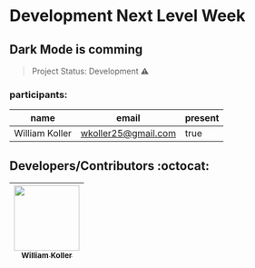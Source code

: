 # Development Next Level Week 

## Dark Mode is comming

> Project Status: Development :warning:

### participants: 
|name|email|present|
| -------- | -------- | --------
|William Koller|wkoller25@gmail.com|true

## Developers/Contributors :octocat:


| [<img src="https://avatars2.githubusercontent.com/u/37092943?s=400&u=aeb659355263c064e78242debb0bd6de5266bbdf&v=4" width=115><br><sub>William Koller</sub>](https://github.com/Diana-ops) | 
| :---: | 